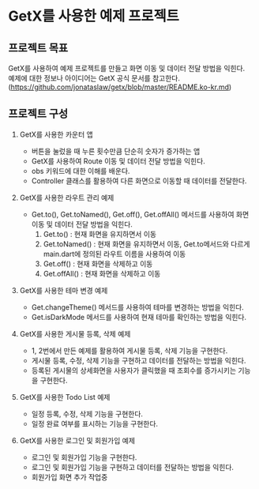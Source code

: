 # GetX를 사용한 예제 프로젝트

## 프로젝트 목표

GetX를 사용하여 예제 프로젝트를 만들고 화면 이동 및 데이터 전달 방법을 익힌다.
<br>
예제에 대한 정보나 아이디어는 GetX 공식 문서를 참고한다.(https://github.com/jonataslaw/getx/blob/master/README.ko-kr.md)

## 프로젝트 구성

1. GetX를 사용한 카운터 앱
    - 버튼을 눌렀을 때 누른 횟수만큼 단순히 숫자가 증가하는 앱
    - GetX를 사용하여 Route 이동 및 데이터 전달 방법을 익힌다.
    - obs 키워드에 대한 이해를 배운다.
    - Controller 클래스를 활용하여 다른 화면으로 이동할 때 데이터를 전달한다.

2. GetX를 사용한 라우트 관리 예제
    - Get.to(), Get.toNamed(), Get.off(), Get.offAll() 메서드를 사용하여 화면 이동 및 데이터 전달 방법을 익힌다.
        1. Get.to() : 현재 화면을 유지하면서 이동
        2. Get.toNamed() : 현재 화면을 유지하면서 이동, Get.to메서드와 다르게 main.dart에 정의된 라우트 이름을 사용하여 이동
        3. Get.off() : 현재 화면을 삭제하고 이동
        4. Get.offAll() : 현재 화면을 삭제하고 이동

3. GetX를 사용한 테마 변경 예제
    - Get.changeTheme() 메서드를 사용하여 테마를 변경하는 방법을 익힌다.
    - Get.isDarkMode 메서드를 사용하여 현재 테마를 확인하는 방법을 익힌다.

4. GetX를 사용한 게시물 등록, 삭제 예제
    - 1, 2번에서 만든 예제를 활용하여 게시물 등록, 삭제 기능을 구현한다.
    - 게시물 등록, 수정, 삭제 기능을 구현하고 데이터를 전달하는 방법을 익힌다.
    - 등록된 게시물의 상세화면을 사용자가 클릭했을 때 조회수를 증가시키는 기능을 구현한다.

5. GetX를 사용한 Todo List 예제
    - 일정 등록, 수정, 삭제 기능을 구현한다.
    - 일정 완료 여부를 표시하는 기능을 구현한다.

6. GetX를 사용한 로그인 및 회원가입 예제
    - 로그인 및 회원가입 기능을 구현한다.
    - 로그인 및 회원가입 기능을 구현하고 데이터를 전달하는 방법을 익힌다.
    - 회원가입 화면 추가 작업중
